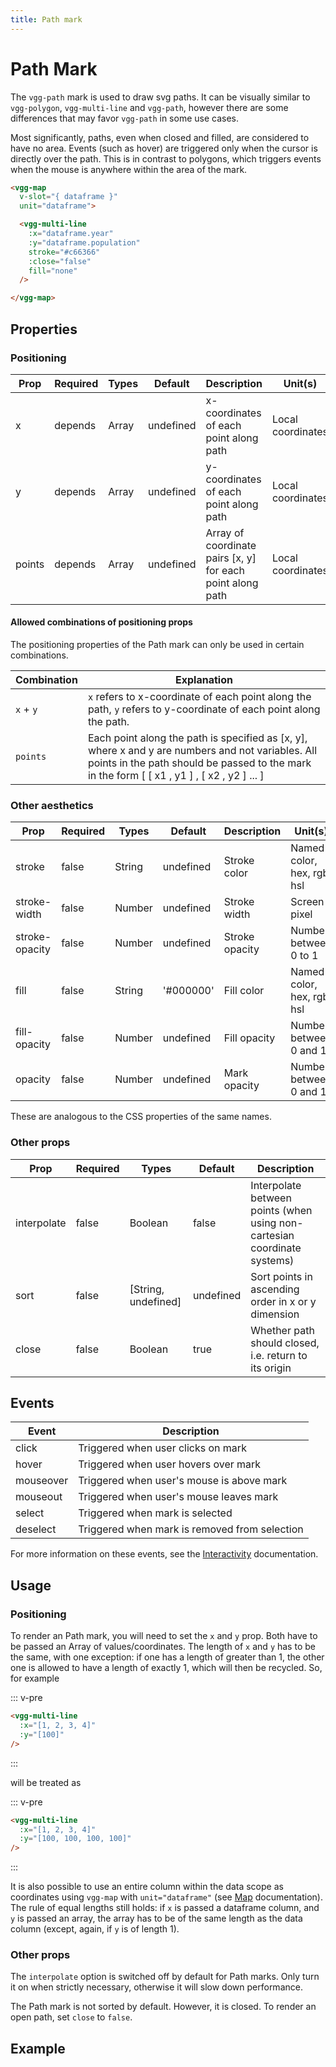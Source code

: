 ```yaml
---
title: Path mark
---
```


# Path Mark

The `vgg-path` mark is used to draw svg paths. It can be visually similar to `vgg-polygon`, `vgg-multi-line` and `vgg-path`, however there are some differences that may favor `vgg-path` in some use cases.

Most significantly, paths, even when closed and filled, are considered to have no area. Events (such as hover) are triggered only when the cursor is directly over the path. This is in contrast to polygons, which triggers events when the mouse is anywhere within the area of the mark.

<CodeDemoLayout>

<MarkPathSimple />

<CodeLayout>

```html
<vgg-map 
  v-slot="{ dataframe }"
  unit="dataframe">

  <vgg-multi-line
    :x="dataframe.year"
    :y="dataframe.population"
    stroke="#c66366"
    :close="false"
    fill="none"
  />

</vgg-map>
```

</CodeLayout>

</CodeDemoLayout>

## Properties

### Positioning

| Prop   | Required | Types | Default   | Description                             | Unit(s)           |
| ------ | -------- | ----- | --------- | --------------------------------------- | ----------------- |
| x      | depends  | Array | undefined | x-coordinates of each point along path  | Local coordinates |
| y      | depends  | Array | undefined | y-coordinates of each point along path  | Local coordinates |
| points | depends  | Array | undefined | Array of coordinate pairs [x, y] for each point along path | Local coordinates |

#### Allowed combinations of positioning props
The positioning properties of the Path mark can only be used in certain combinations.

| Combination | Explanation                                                                                                                    |
|-------------|--------------------------------------------------------------------------------------------------------------------------------|
| `x` + `y`   | `x` refers to x-coordinate of each point along the path, `y` refers to y-coordinate of each point along the path.            |
| `points`    | Each point along the path is specified as [x, y], where x and y are numbers and not variables. All points in the path should be passed to the mark in the form [ [ x1 , y1 ] , [ x2 , y2 ] ... ]          |

### Other aesthetics

| Prop           | Required | Types  | Default   | Description    | Unit(s)                    |
| -------------- | -------- | ------ | --------- | -------------- | -------------------------- |
| stroke         | false    | String | undefined | Stroke color   | Named color, hex, rgb, hsl |
| stroke-width   | false    | Number | undefined | Stroke width   | Screen pixel               |
| stroke-opacity | false    | Number | undefined | Stroke opacity | Number between 0 to 1      |
| fill           | false    | String | '#000000' | Fill color     | Named color, hex, rgb, hsl |
| fill-opacity   | false    | Number | undefined | Fill opacity   | Number between 0 and 1     |
| opacity        | false    | Number | undefined | Mark opacity   | Number between 0 and 1     |

These are analogous to the CSS properties of the same names.

### Other props

| Prop        | Required | Types                | Default  | Description                                                              |
| ----------- | -------- | -------------------- | -------- | ------------------------------------------------------------------------ |
| interpolate | false    | Boolean              | false    | Interpolate between points (when using non-cartesian coordinate systems) |
| sort        | false    | [String, undefined]  | undefined| Sort points in ascending order in x or y dimension                       |
| close       | false    | Boolean              | true     | Whether path should closed, i.e. return to its origin                    |

## Events

| Event     | Description                                   |
| --------- | --------------------------------------------- |
| click     | Triggered when user clicks on mark            |
| hover     | Triggered when user hovers over mark          |
| mouseover | Triggered when user's mouse is above mark     |
| mouseout  | Triggered when user's mouse leaves mark       |
| select    | Triggered when mark is selected               |
| deselect  | Triggered when mark is removed from selection |

For more information on these events, see the [Interactivity](../concepts/interactivity.md)
documentation.

## Usage
### Positioning

To render an Path mark, you will need to set the `x` and `y` prop. Both have to be passed an Array of values/coordinates. The length of `x` and `y` has to be the same, with one exception: if one has a length
of greater than 1, the other one is allowed to have a length of exactly 1, which will
then be recycled. So, for example

::: v-pre
```html
<vgg-multi-line
  :x="[1, 2, 3, 4]"
  :y="[100]"
/>
```
:::

will be treated as

::: v-pre
```html
<vgg-multi-line
  :x="[1, 2, 3, 4]"
  :y="[100, 100, 100, 100]"
/>
```
:::

It is also possible to use an entire column within the data scope as coordinates
using `vgg-map` with `unit="dataframe"` (see [Map](../core/map.md) documentation). The rule of equal lengths still holds: if `x` is passed a dataframe
column, and `y` is passed an array, the array has to be of the same length as the
data column (except, again, if `y` is of length 1).

### Other props

The `interpolate` option is switched off by default for Path marks. Only
turn it on when strictly necessary, otherwise it will slow down performance.

The Path mark is not sorted by default. However, it is closed. To render an open path, set `close` to `false`.

## Example

<MarkPathDemo />
